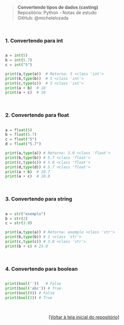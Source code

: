 > **Convertendo tipos de dados (casting)**  
> Repositório: Python - Notas de estudo     
> GitHub: @michelelozada
&nbsp;
     
&nbsp;  
### 1. Convertendo para int
```py

a = int(5)
b = int(5.7)
c = int("5")

print(a,type(a))  # Retorna: 5 <class 'int'>
print(b,type(b))  # 5 <class 'int'>
print(c,type(c))  # 5 <class 'int'>
print(a + b)  # 10
print(a + c)  # 10
```

&nbsp;  

### 2. Convertendo  para float
```py

a = float(5)
b = float(5.7)
c = float("5")
d = float("5.7")

print(a,type(a)) # Retorna: 5.0 <class 'float'>
print(b,type(b)) # 5.7 <class 'float'>
print(c,type(c)) # 5.0 <class 'float'>
print(d,type(d)) # 5.7 <class 'float'>
print(a + b)  # 10.7
print(a + c)  # 10.0
```

&nbsp;  

### 3. Convertendo para string
```py

a = str("exemplo")
b = str(2)
c = str(3.0)

print(a,type(a)) # Retorna: exemplo <class 'str'>
print(b,type(b)) # 2 <class 'str'>
print(c,type(c)) # 3.0 <class 'str'>
print(b + c) # 23.0
```

&nbsp;  

### 4. Convertendo para boolean
```py

print(bool(''))   # False
print(bool('abc')) # True
print(bool(0)) # False
print(bool(2)) # True
```
&nbsp;

<div align="center">
<a href="https://github.com/michelelozada/Python-Study-Notes">[Voltar à tela inicial do repositório]</a>
</div>
